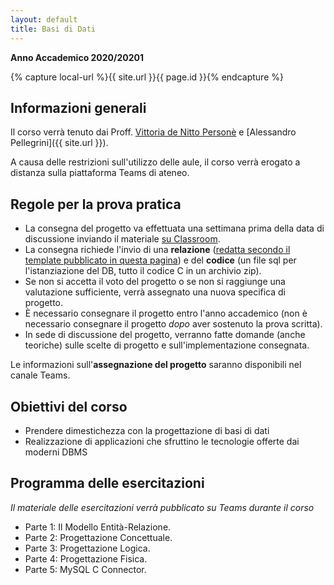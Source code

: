 ```yaml
---
layout: default
title: Basi di Dati
---
```

**Anno Accademico 2020/20201**    

{% capture local-url %}{{ site.url }}{{ page.id }}{% endcapture %}

## Informazioni generali

Il corso verrà tenuto dai Proff. [Vittoria de Nitto Personè](http://www.ce.uniroma2.it/people/denitto.html) e [Alessandro Pellegrini]({{ site.url }}).

A causa delle restrizioni sull'utilizzo delle aule, il corso verrà erogato a distanza sulla piattaforma Teams di ateneo.


Regole per la prova pratica
------------------

* La consegna del progetto va effettuata una settimana prima della data di discussione inviando il materiale <u>su Classroom</u>.
* La consegna richiede l'invio di una **relazione** (<u>redatta secondo il template pubblicato in questa pagina</u>) e del **codice** (un file sql per l'istanziazione del DB, tutto il codice C in un archivio zip).
* Se non si accetta il voto del progetto o se non si raggiunge una valutazione sufficiente, verrà assegnato una nuova specifica di progetto.
* È necessario consegnare il progetto entro l'anno accademico (non è necessario consegnare il progetto _dopo_ aver sostenuto la prova scritta).
* In sede di discussione del progetto, verranno fatte domande (anche teoriche) sulle scelte di progetto e sull'implementazione consegnata.

Le informazioni sull'**assegnazione del progetto** saranno disponibili nel canale Teams.

## Obiettivi del corso

* Prendere dimestichezza con la progettazione di basi di dati
* Realizzazione di applicazioni che sfruttino le tecnologie offerte dai moderni DBMS

## Programma delle esercitazioni

*Il materiale delle esercitazioni verrà pubblicato su Teams durante il corso*

* Parte 1: Il Modello Entità-Relazione.
* Parte 2: Progettazione Concettuale.
* Parte 3: Progettazione Logica.
* Parte 4: Progettazione Fisica.
* Parte 5: MySQL C Connector.